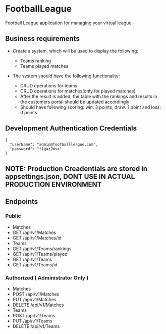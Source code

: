 # FootballLeague

Football League application for managing your virtual league

## Business requirements

- Create a system, which will be used to display the following:
	- Teams ranking
	- Teams played matches

- The system should have the following functionality:
	- CRUD operations for teams
	- CRUD operations for matches(only for played matches)
	- After the result is added, the table with the rankings and results in the customers portal should be updated accordingly
	- Should have following scoring: win: 3 points, draw: 1 point and loss: 0 points

## Development Authentication Credentials

```
{
  "userName": "admin@footballleague.com",
  "password": "!1qaz2Wsx"
}
```

## NOTE: Production Creadentials are stored in appsettings.json, DONT USE IN ACTUAL PRODUCTION ENVIRONMENT

## Endpoints

### Public

- Matches
 - GET /api/v1/Matches
 - GET /api/v1/Matches/id
- Teams
 - GET /api/v1/Teams/rankings
 - GET /api/v1/Teams/played
 - GET /api/v1/Teams
 - GET /api/v1/Teams/id

### Authorized ( Administrator Only )

- Matches
 - POST /api/v1/Matches
 - PUT /api/v1/Matches
 - DELETE /api/v1/Matches
- Teams
 - POST /api/v1/Teams
 - PUT /api/v1/Teams
 - DELETE /api/v1/Teams